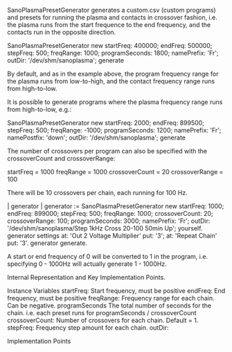 SanoPlasmaPresetGenerator generates a custom.csv (custom programs) and presets for running the plasma and contacts in crossover fashion, i.e. the plasma runs from the start frequence to the end frequency, and the contacts run in the opposite direction.

SanoPlasmaPresetGenerator new
	startFreq: 400000;
	endFreq: 500000;
	stepFreq: 500;
	freqRange: 1000;
	programSeconds: 1800;
	namePrefix: 'Fr';
	outDir: '/dev/shm/sanoplasma';
	generate


By default, and as in the example above, the program frequency range for the plasma runs from low-to-high, and the contact frequency range runs from high-to-low.

It is possible to generate programs where the plasma frequency range runs from high-to-low, e.g.:

SanoPlasmaPresetGenerator new
	startFreq: 2000;
	endFreq: 899500;
	stepFreq: 500;
	freqRange: -1000;
	programSeconds: 1200;
	namePrefix: 'Fr';
	namePostfix: 'down';
	outDir: '/dev/shm/sanoplasma';
	generate

The number of crossovers per program can also be specified with the crossoverCount and crossoverRange:

startFreq = 1000
freqRange = 1000
crossoverCount = 20
crossoverRange = 100

There will be 10 crossovers per chain, each running for 100 Hz.

| generator |
generator := SanoPlasmaPresetGenerator new
	startFreq: 1000;
	endFreq: 899000;
	stepFreq: 500;
	freqRange: 1000;
	crossoverCount: 20;
	crossoverRange: 100;
	programSeconds: 3000;
	namePrefix: 'Fr';
	outDir: '/dev/shm/sanoplasma/Step 1kHz Cross 20-100 50min Up';
	yourself.
generator settings
	at: 'Out 2 Voltage Multiplier' put: '3';
	at: 'Repeat Chain' put: '3'.
generator generate.


A start or end frequency of 0 will be converted to 1 in the program, i.e. specifying 0 - 1000Hz will actually generate 1 - 1000Hz.
 
Internal Representation and Key Implementation Points.

Instance Variables
	startFreq:		<Integer>	Start frequency, must be positive
	endFreq:			<Integer> End frequency, must be positive
	freqRange:		<Integer> Frequency range for each chain.  Can be negative.
	programSeconds 	<Integer> The total number of seconds for the chain.
							i.e. each preset runs for programSeconds / crossoverCount
	crossoverCount: <Integer> Number of crossovers for each chain.  Default = 1.
	stepFreq:			<Integer> Frequency step amount for each chain.
	outDir:			<String>


Implementation Points